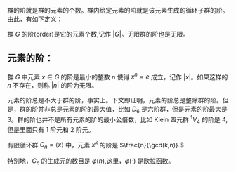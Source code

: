 群的阶就是群的元素的个数。群内给定元素的阶就是该元素生成的循环子群的阶。由此，有如下定义：

群 $G$ 的阶(order)是它的元素个数,记作 $|G|$。无限群的阶也是无限。

## 元素的阶：
群 $G$ 中元素 $x\in G$ 的阶是最小的整数 $n$ 使得 $x^{n}=e$ 成立，记作 $|x|$。如果这样的 $n$ 不存在，则称 $|n|$ 的阶为无限。

元素的阶总是不大于群的阶，事实上。下文即证明，元素的阶总是整除群的阶。但是，群的阶并非总是元素的阶的最大值，比如 $D_{6}$ 是六阶群，但是元素的阶最大是 3。群的阶也并不是所有元素的阶的最小公倍数，比如 Klein 四元群 $^{1}V_{4}$ 的阶是 4,但是里面只有 1 阶元和 2 阶元。

有限循环群 $C_n=\langle x\rangle$ 中，元素 $x^k$ 的阶是 $\frac{n}{\gcd(k,n)}.$

特别地，$C_n$ 的生成元的数目是 $\varphi(n)$,这里，$\varphi(\cdot)$ 是欧拉函数。